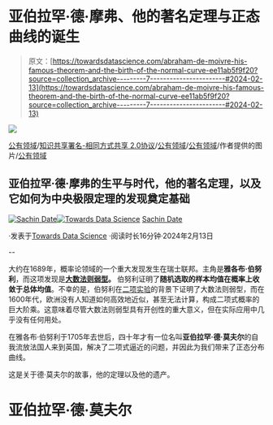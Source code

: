 # 亚伯拉罕·德·摩弗、他的著名定理与正态曲线的诞生

> 原文：[https://towardsdatascience.com/abraham-de-moivre-his-famous-theorem-and-the-birth-of-the-normal-curve-ee11ab5f9f20?source=collection_archive---------7-----------------------#2024-02-13](https://towardsdatascience.com/abraham-de-moivre-his-famous-theorem-and-the-birth-of-the-normal-curve-ee11ab5f9f20?source=collection_archive---------7-----------------------#2024-02-13)

![](../Images/b1d18364b58f81fec05f47a57fdb20bb.png)

[公有领域](https://commons.wikimedia.org/wiki/File:Abraham_de_moivre.jpg)/[知识共享署名-相同方式共享 2.0协议](https://www.flickr.com/photos/mistyanddavid/3637332203)/[公有领域](https://picryl.com/media/louis-xiv-king-of-france-16381715-by-after-pierre-mignard-chateau-de-versailles-50f1e3)/[公有领域](https://en.wikipedia.org/wiki/File:Old_Slaughter%27s_Coffee_House.jpg)/作者提供的图片/[公有领域](https://picryl.com/media/de-moivre-the-doctrine-of-chances-1718-136-5a576c)

## 亚伯拉罕·德·摩弗的生平与时代，他的著名定理，以及它如何为中央极限定理的发现奠定基础

[](https://timeseriesreasoning.medium.com/?source=post_page---byline--ee11ab5f9f20--------------------------------)[![Sachin Date](../Images/bd023298b414caf88f79b00ef032d065.png)](https://timeseriesreasoning.medium.com/?source=post_page---byline--ee11ab5f9f20--------------------------------)[](https://towardsdatascience.com/?source=post_page---byline--ee11ab5f9f20--------------------------------)[![Towards Data Science](../Images/a6ff2676ffcc0c7aad8aaf1d79379785.png)](https://towardsdatascience.com/?source=post_page---byline--ee11ab5f9f20--------------------------------) [Sachin Date](https://timeseriesreasoning.medium.com/?source=post_page---byline--ee11ab5f9f20--------------------------------)

·发表于[Towards Data Science](https://towardsdatascience.com/?source=post_page---byline--ee11ab5f9f20--------------------------------) ·阅读时长16分钟·2024年2月13日

--

大约在1689年，概率论领域的一个重大发现发生在瑞士联邦。主角是**雅各布·伯努利**，而这项发现是[**大数法则弱型**](https://medium.com/towards-data-science/on-jacob-bernoulli-the-law-of-large-numbers-and-the-origins-of-the-central-limit-theorem-8101bc6104e1)**。** 伯努利证明了**随机选取的样本均值在概率上收敛于总体均值**。不幸的是，伯努利在[二项实验](https://en.wikipedia.org/wiki/Binomial_distribution)的背景下证明了大数法则弱型，而在1600年代，欧洲没有人知道如何高效地近似，甚至无法计算，构成二项式概率的巨大阶乘。这意味着尽管大数法则弱型具有开创性的重大意义，但在实际应用中几乎没有任何用处。

在雅各布·伯努利于1705年去世后，四十年才有一位名叫**亚伯拉罕·德·莫夫尔**的自我流放法国人来到英国，解决了二项式逼近的问题，并因此为我们带来了正态分布曲线。

这是关于德·莫夫尔的故事，他的定理以及他的遗产。

# 亚伯拉罕·德·莫夫尔
